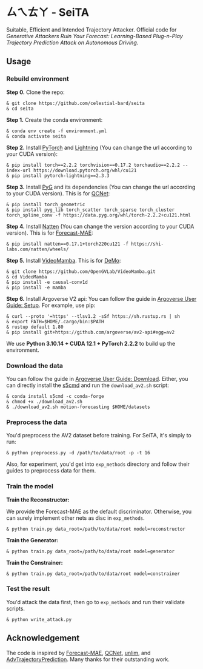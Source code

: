 # ㄙㄟㄊㄚ - SeiTA
Suitable, Efficient and Intended Trajectory Attacker. Official code for *Generative Attackers Ruin Your Forecast: Learning-Based Plug-n-Play Trajectory Prediction Attack on Autonomous Driving*.

## Usage 

### Rebuild environment

**Step 0.** Clone the repo:
```shell
& git clone https://github.com/celestial-bard/seita
& cd seita
```

**Step 1.** Create the conda environment:
```shell
& conda env create -f environment.yml
& conda activate seita
```

**Step 2.** Install [PyTorch](https://pytorch.org/) and [Lightning](https://lightning.ai/pytorch-lightning/) (You can change the url according to your CUDA version):
```shell
& pip install torch==2.2.2 torchvision==0.17.2 torchaudio==2.2.2 --index-url https://download.pytorch.org/whl/cu121
& pip install pytorch-lightning==2.3.3
```

**Step 3.** Install [PyG](https://pyg.org/) and its dependencies (You can change the url according to your CUDA version). This is for [QCNet](https://github.com/ZikangZhou/QCNet):
```shell
& pip install torch_geometric
& pip install pyg_lib torch_scatter torch_sparse torch_cluster torch_spline_conv -f https://data.pyg.org/whl/torch-2.2.2+cu121.html
```

**Step 4.** Install [Natten](https://shi-labs.com/natten/) (You can change the version according to your CUDA version). This is for [Forecast-MAE](https://github.com/jchengai/forecast-mae):
```shell
& pip install natten==0.17.1+torch220cu121 -f https://shi-labs.com/natten/wheels/
```

**Step 5.** Install [VideoMamba](https://github.com/OpenGVLab/VideoMamba). This is for [DeMo](https://github.com/fudan-zvg/DeMo):
```shell
& git clone https://github.com/OpenGVLab/VideoMamba.git
& cd VideoMamba
& pip install -e causal-conv1d
& pip install -e mamba
```

**Step 6.** Install Argoverse V2 api:
You can follow the guide in [Argoverse User Guide: Setup](https://argoverse.github.io/user-guide/getting_started.html#setup).
For example, use pip:
```shell
& curl --proto '=https' --tlsv1.2 -sSf https://sh.rustup.rs | sh
& export PATH=$HOME/.cargo/bin:$PATH
& rustup default 1.80
& pip install git+https://github.com/argoverse/av2-api#egg=av2
```

We use **Python 3.10.14 + CUDA 12.1 + PyTorch 2.2.2** to build up the environment.

### Download the data

You can follow the guide in [Argoverse User Guide: Download](https://argoverse.github.io/user-guide/getting_started.html#downloading-the-data). Either, you can directly install the [s5cmd](https://github.com/peak/s5cmd) and run the `download_av2.sh` script:
```shell
& conda install s5cmd -c conda-forge
& chmod +x ./download_av2.sh
& ./download_av2.sh motion-forecasting $HOME/datasets
```

### Preprocess the data

You'd preprocess the AV2 dataset before training. For SeiTA, it's simply to run:
```shell
& python preprocess.py -d /path/to/data/root -p -t 16
```

Also, for experiment, you'd get into `exp_methods` directory and follow their guides to preprocess data for them.

### Train the model

**Train the Reconstructor:**

We provide the Forecast-MAE as the default discriminator. Otherwise, you can surely implement other nets as disc in `exp_methods`.
```shell
& python train.py data_root=/path/to/data/root model=reconstructor
```

**Train the Generator:**
```shell
& python train.py data_root=/path/to/data/root model=generator
```

**Train the Constrainer:**
```shell
& python train.py data_root=/path/to/data/root model=constrainer
```

### Test the result
You'd attack the data first, then go to `exp_methods` and run their validate scripts.
```shell
& python write_attack.py
```

## Acknowledgement

The code is inspired by [Forecast-MAE](https://github.com/jchengai/forecast-mae), [QCNet](https://github.com/ZikangZhou/QCNet), [unlim](https://github.com/microsoft/unilm), and [AdvTrajectoryPrediction](https://github.com/zqzqz/AdvTrajectoryPrediction). Many thanks for their outstanding work.
